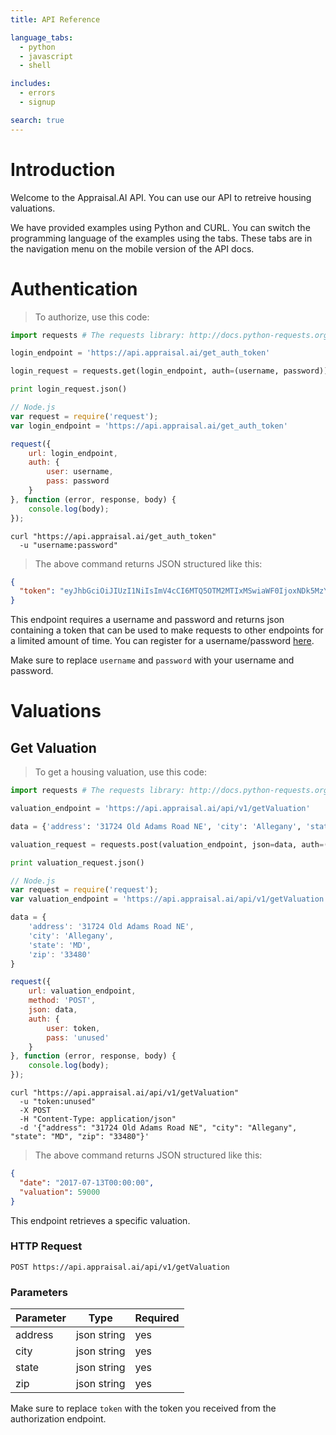 ```yaml
---
title: API Reference

language_tabs:
  - python
  - javascript
  - shell

includes:
  - errors
  - signup

search: true
---
```


# Introduction

Welcome to the Appraisal.AI API. You can use our API to retreive housing valuations.

We have provided examples using Python and CURL. You can switch the programming language of the examples using the tabs. These tabs are in the navigation menu on the mobile version of the API docs.

# Authentication

> To authorize, use this code:

```python
import requests # The requests library: http://docs.python-requests.org

login_endpoint = 'https://api.appraisal.ai/get_auth_token'

login_request = requests.get(login_endpoint, auth=(username, password))

print login_request.json()
```

```javascript
// Node.js
var request = require('request');
var login_endpoint = 'https://api.appraisal.ai/get_auth_token'

request({
    url: login_endpoint,
    auth: {
        user: username,
        pass: password
    }
}, function (error, response, body) {
    console.log(body);
});
```

```shell
curl "https://api.appraisal.ai/get_auth_token"
  -u "username:password"
```

> The above command returns JSON structured like this:

```json
{
  "token": "eyJhbGciOiJIUzI1NiIsImV4cCI6MTQ5OTM2MTIxMSwiaWF0IjoxNDk5MzYxMDkxfQ.eyJ1c"
}
```
This endpoint requires a username and password and returns json containing a token that can be used to make requests to other endpoints for a limited amount of time. You can register for a username/password [here](http://appraisal.ai).

<aside class="info">
Make sure to replace <code>username</code> and <code>password</code> with your username and password.
</aside>

# Valuations

## Get Valuation

> To get a housing valuation, use this code:

```python
import requests # The requests library: http://docs.python-requests.org

valuation_endpoint = 'https://api.appraisal.ai/api/v1/getValuation'

data = {'address': '31724 Old Adams Road NE', 'city': 'Allegany', 'state': 'MD', 'zip': '33480'}

valuation_request = requests.post(valuation_endpoint, json=data, auth=(token, ''))

print valuation_request.json()
```

```javascript
// Node.js
var request = require('request');
var valuation_endpoint = 'https://api.appraisal.ai/api/v1/getValuation'

data = {
    'address': '31724 Old Adams Road NE',
    'city': 'Allegany',
    'state': 'MD',
    'zip': '33480'
}

request({
    url: valuation_endpoint,
    method: 'POST',
    json: data,
    auth: {
        user: token,
        pass: 'unused'
    }
}, function (error, response, body) {
    console.log(body);
});
```

```shell
curl "https://api.appraisal.ai/api/v1/getValuation"
  -u "token:unused"
  -X POST
  -H "Content-Type: application/json"
  -d '{"address": "31724 Old Adams Road NE", "city": "Allegany", "state": "MD", "zip": "33480"}'
```

> The above command returns JSON structured like this:

```json
{
  "date": "2017-07-13T00:00:00",
  "valuation": 59000
}
```

This endpoint retrieves a specific valuation.

### HTTP Request

`POST https://api.appraisal.ai/api/v1/getValuation`

### Parameters

Parameter | Type | Required 
--------- | ---- | --------
address | json string | yes
city | json string | yes
state | json string | yes
zip | json string | yes

<aside class="info">
Make sure to replace <code>token</code> with the token you received from the authorization endpoint.
</aside>
